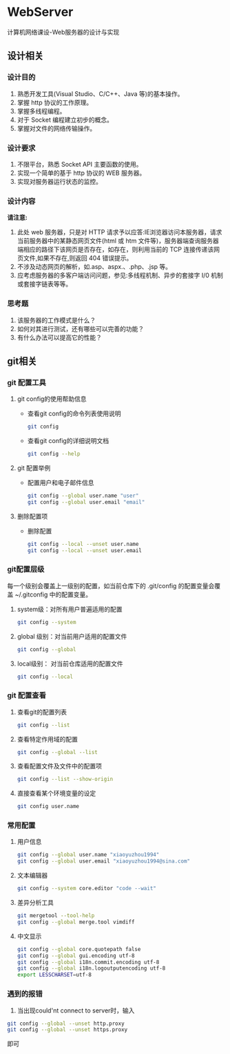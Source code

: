 # WebServer
计算机网络课设-Web服务器的设计与实现

## 设计相关

### 设计目的

1. 熟悉开发工具(Visual Studio、C/C++、Java 等)的基本操作。
2. 掌握 http 协议的工作原理。
3. 掌握多线程编程。
4. 对于 Socket 编程建立初步的概念。
5. 掌握对文件的网络传输操作。

### 设计要求

1. 不限平台，熟悉 Socket API 主要函数的使用。
2. 实现一个简单的基于 http 协议的 WEB 服务器。
3. 实现对服务器运行状态的监控。

### 设计内容

**请注意:**
1. 此处 web 服务器，只是对 HTTP 请求予以应答:IE浏览器访问本服务器，请求当前服务器中的某静态网页文件(html 或 htm 文件等)，服务器端查询服务器端相应的路径下该网页是否存在，如存在，则利用当前的 TCP 连接传递该网页文件,如果不存在,则返回 404 错误提示。
2. 不涉及动态网页的解析，如.asp、aspx.、.php、.jsp 等。
3. 应考虑服务器的多客户端访问问题，参见:多线程机制、异步的套接字 I/0
机制或套接字链表等等。

### 思考题

1. 该服务器的工作模式是什么？
2. 如何对其进行测试，还有哪些可以完善的功能？
3. 有什么办法可以提高它的性能？

## git相关

### git 配置工具

1. git config的使用帮助信息
   - 查看git config的命令列表使用说明
     ```sh
     git config
     ```
     
   - 查看git config的详细说明文档
     ```sh
     git config --help
     ```

2. git 配置举例
   - 配置用户和电子邮件信息
     ```sh
     git config --global user.name "user"
     git config --global user.email "email"
     ```

3. 删除配置项
   - 删除配置
     ```sh
     git config --local --unset user.name
     git config --local --unset user.email
     ```

### git配置层级
每一个级别会覆盖上一级别的配置，如当前仓库下的 .git/config 的配置变量会覆盖 ~/.gitconfig 中的配置变量。

1. system级：对所有用户普遍适用的配置
   ```sh
   git config --system
   ```

2. global 级别：对当前用户适用的配置文件
   ```sh
   git config --global
   ```

3. local级别： 对当前仓库适用的配置文件  
   ```sh
   git config --local
   ```

### git 配置查看
1. 查看git的配置列表
   ```sh
   git config --list
   ```

    
2. 查看特定作用域的配置
   ```sh
   git config --global --list
   ```

3. 查看配置文件及文件中的配置项
   ```sh
   git config --list --show-origin
   ```

4. 直接查看某个环境变量的设定
   ```sh
   git config user.name
   ```

### 常用配置
1. 用户信息
   ```sh
   git config --global user.name "xiaoyuzhou1994"
   git config --global user.email "xiaoyuzhou1994@sina.com"
   ```

2. 文本编辑器
   ```sh
   git config --system core.editor "code --wait"
   ```

3. 差异分析工具
   ```sh
   git mergetool --tool-help
   git config --global merge.tool vimdiff
   ```

4. 中文显示
   ```sh
   git config --global core.quotepath false
   git config --global gui.encoding utf-8
   git config --global i18n.commit.encoding utf-8
   git config --global i18n.logoutputencoding utf-8
   export LESSCHARSET=utf-8
   ```

### 遇到的报错

1. 当出现could'nt connect to server时，输入
```sh
git config --global --unset http.proxy
git config --global --unset https.proxy
```
即可